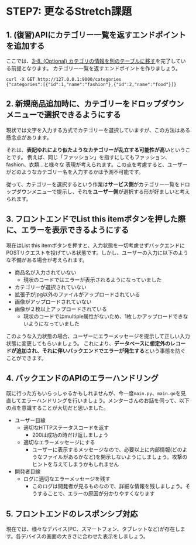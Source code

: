 # STEP7: 更なるStretch課題

## 1. (復習)APIにカテゴリー一覧を返すエンドポイントを追加する
ここでは、[3-8. (Optional) カテゴリの情報を別のテーブルに移す](https://github.com/mercari-build/mercari-build-training-2022/blob/main/document/step3.ja.md)を完了している前提となります。
カテゴリー一覧を返すエンドポイントを作りましょう。

```
curl -X GET http://127.0.0.1:9000/categories
{"categories":[{"id":1,"name":"fashion"},{"id":2,"name":"food"}]}
```
## 2. 新規商品追加時に、カテゴリーをドロップダウンメニューで選択できるようにする
現状では文字を入力する方式でカテゴリーを選択していますが、この方法はある懸念点があります。

それは、**表記ゆれにより似たようなカテゴリーが乱立する可能性が高い**ということです。
例えば、同じ「ファッション」を指すにしてもファッション、fashion、衣類...と様々な
表現が考えられます。この点を考慮すると、ユーザーがどのようなカテゴリー名を入力するかは予測不可能です。

従って、カテゴリーを選択するという作業は**サービス側**がカテゴリー一覧をドロップダウンメニューで提示し、それを**ユーザー側**が選択する形が好ましいと考えられます。

## 3. フロントエンドでList this itemボタンを押した際に、エラーを表示できるようにする
現在はList this itemボタンを押すと、入力状態を一切考慮せずバックエンドにPOSTリクエストを投げている状態です。しかし、ユーザーの入力に以下のような不備がある場合が考えられます。

- 商品名が入力されていない
    - 現状のコードではエラーが表示されるようになっていました
- カテゴリーが選択されていない
- 拡張子がjpg以外のファイルがアップロードされている
- 画像がアップロードされていない
- 画像が２枚以上アップロードされている
    - 現状のコードではmultiple属性がないため、1枚しかアップロードできないようになっていました

このような入力状態の場合、ユーザーにエラーメッセージを提示して正しい入力状態に変更してもらいましょう。
これにより、**データベースに想定外のレコードが追加され、それに伴いバックエンドでエラーが発生する**という事態を防ぐことができます。

## 4. バックエンドのAPIのエラーハンドリング
既に行った方もいらっしゃるかもしれませんが、今一度`main.py`、`main.go`を見直してエラーハンドリングを行いましょう。メンターさんのお話を伺って、以下の点を意識することが大切だと思いました。

- ユーザー目線
    - 適切なHTTPステータスコードを返す
        - 200は成功の時だけ返しましょう
    - 適切なエラーメッセージにする
        - ユーザーに表示するメッセージなので、必要以上に内部情報(どのようなファイルがあるかなど)を開示しないようにしましょう。攻撃のヒントを与えてしまうかもしれません
- 開発者目線
    - ログに適切なエラーメッセージを残す
        - このログは開発者が見るものなので、詳細な情報を残しましょう。そうすることで、エラーの原因が分かりやすくなります

## 5. フロントエンドのレスポンシブ対応
現在では、様々なデバイス(PC、スマートフォン、タブレットなど)が存在します。各デバイスの画面の大きさに合わせた表示をしましょう。
